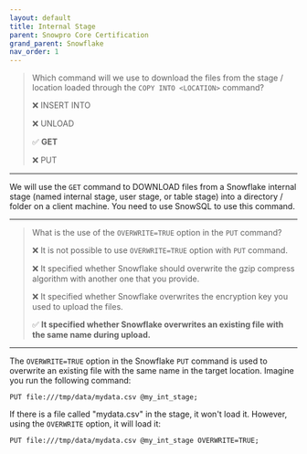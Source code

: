 ```yaml
---
layout: default
title: Internal Stage
parent: Snowpro Core Certification
grand_parent: Snowflake
nav_order: 1
---
```


> Which command will we use to download the files from the stage / location loaded through the `COPY INTO <LOCATION>` command?
>
> ❌ INSERT INTO
> 
> ❌ UNLOAD
> 
> ✅ **GET**
> 
> ❌ PUT

*** 

We will use the `GET` command to DOWNLOAD files from a Snowflake internal stage (named internal stage, user stage, or table stage) into a directory / folder on a client machine. You need to use SnowSQL to use this command.

***

> What is the use of the `OVERWRITE=TRUE` option in the `PUT` command?
>
> ❌ It is not possible to use `OVERWRITE=TRUE` option with `PUT` command.
> 
> ❌ It specified whether Snowflake should overwrite the gzip compress algorithm with another one that you provide. 
> 
> ❌ It specified whether Snowflake overwrites the encryption key you used to upload the files.
> 
> ✅ **It specified whether Snowflake overwrites an existing file with the same name during upload.**

*** 

The `OVERWRITE=TRUE` option in the Snowflake `PUT` command is used to overwrite an existing file with the same name in the target location. Imagine you run the following command:

`PUT file:///tmp/data/mydata.csv @my_int_stage;`

If there is a file called "mydata.csv" in the stage, it won't load it. However, using the `OVERWRITE` option, it will load it:

`PUT file:///tmp/data/mydata.csv @my_int_stage OVERWRITE=TRUE;`




